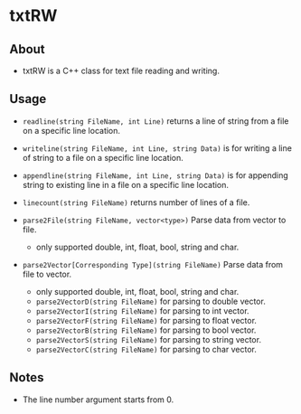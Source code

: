 # txtRW

## About
* txtRW is a C++ class for text file reading and writing.

## Usage
* `readline(string FileName, int Line)` returns a line of string from a file on a specific line location.
* `writeline(string FileName, int Line, string Data)` is for writing a line of string to a file on a specific line location.
* `appendline(string FileName, int Line, string Data)` is for appending string to existing line in a file on a specific line location.
* `linecount(string FileName)` returns number of lines of a file.

* `parse2File(string FileName, vector<type>)` Parse data from vector to file.
    * only supported double, int, float, bool, string and char.

* `parse2Vector[Corresponding Type](string FileName)` Parse data from file to vector.
    * only supported double, int, float, bool, string and char.
    * `parse2VectorD(string FileName)` for parsing to double vector.
    * `parse2VectorI(string FileName)` for parsing to int vector.
    * `parse2VectorF(string FileName)` for parsing to float vector.
    * `parse2VectorB(string FileName)` for parsing to bool vector.
    * `parse2VectorS(string FileName)` for parsing to string vector.
    * `parse2VectorC(string FileName)` for parsing to char vector.

## Notes
* The line number argument starts from 0.